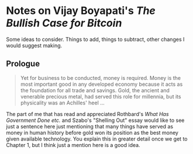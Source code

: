 # Notes on Vijay Boyapati's *The Bullish Case for Bitcoin*

Some ideas to consider. Things to add, things to subtract, other changes I would suggest making.

## Prologue

> Yet for business to be conducted, money is required. Money is the most important good in any developed economy because it acts as the foundation for all trade and savings. Gold, the ancient and venerable precious metal, had served this role for millennia, but its physicality was an Achilles' heel ...

The part of me that has read and appreciated Rothbard's *What Has Government Done etc.* and Szabo's "Shelling Out" essay would like to see just a sentence here just mentioning that many things have served as money in human history before gold won its position as the best money given available technology. You explain this in greater detail once we get to Chapter 1, but I think just a mention here is a good idea.



